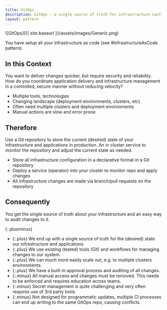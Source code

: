 ```yaml
---
title: GitOps
description: GitOps - a single source of truth for infrastructure configuration
layout: pattern
---
```


![GitOps]({{ site.baseurl }}/assets/images/Generic.png)

You have setup all your infrastructure as code (see #InfrastructureAsCode pattern).

## In this Context

You want to deliver changes quicker, but require security and reliability. How do you coordinate application delivery and infrastructure management in a controlled, secure manner without reducing velocity?

- Multiple tools, technologies
- Changing landscape (deployment environments, clusters, etc)
- Often need multiple clusters and deployment environments
- Manual actions are slow and error prone

## Therefore

Use a Git repository to store the current (desired) state of your infrastructure and applications in production. An in cluster service to monitor the repository and adjust the current state as needed.

- Store all infrastructure configuration in a declarative format in a Git repository
- Deploy a service (operator) into your cluster to monitor repo and apply changes
- All infrastructure changes are made via branch/pull requests on the repository

## Consequently

You get the single source of truth about your infrastructure and an easy way to audit changes to it.

{:.plusminus}
- {:.plus} We end up with a single source of truth for the (desired) state our infrastructure and applications
- {:.plus} We use existing (tested) tools (Git) and workflows for managing changes to our system.
- {:.plus} We can much more easily scale out, e.g. to multiple clusters environments.
- {:.plus} We have a built-in approval process and auditing of all changes.
- {:.minus} All manual access and changes must be removed. This needs to be enforced and requires education across teams.
- {:.minus} Secret management is quite challenging and very often requires use of 3rd party tools.
- {:.minus} Not designed for programmatic updates, multiple CI processes can end up writing to the same GitOps repo, causing conflicts.

